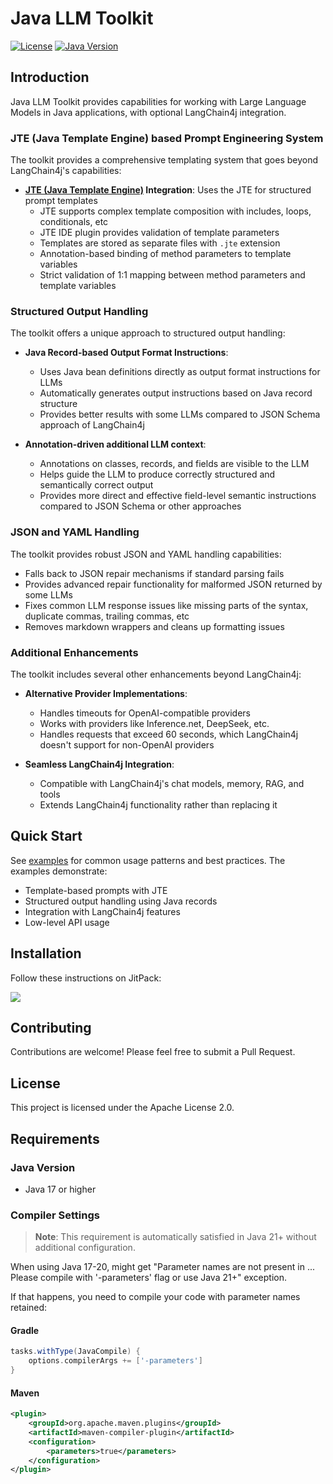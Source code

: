# Java LLM Toolkit

[![License](https://img.shields.io/badge/License-Apache%202.0-blue.svg)](https://opensource.org/licenses/Apache-2.0)
[![Java Version](https://img.shields.io/badge/Java-17%2B-orange)](https://openjdk.java.net/)

## Introduction

Java LLM Toolkit provides capabilities for working with Large Language Models in Java applications, with optional LangChain4j integration.

### JTE (Java Template Engine) based Prompt Engineering System

The toolkit provides a comprehensive templating system that goes beyond LangChain4j's capabilities:

- **[JTE (Java Template Engine)](https://github.com/casid/jte) Integration**: Uses the JTE for structured prompt templates
  - JTE supports complex template composition with includes, loops, conditionals, etc
  - JTE IDE plugin provides validation of template parameters
  - Templates are stored as separate files with `.jte` extension
  - Annotation-based binding of method parameters to template variables
  - Strict validation of 1:1 mapping between method parameters and template variables
  
### Structured Output Handling

The toolkit offers a unique approach to structured output handling:

- **Java Record-based Output Format Instructions**:
  - Uses Java bean definitions directly as output format instructions for LLMs
  - Automatically generates output instructions based on Java record structure
  - Provides better results with some LLMs compared to JSON Schema approach of LangChain4j

- **Annotation-driven additional LLM context**:
  - Annotations on classes, records, and fields are visible to the LLM
  - Helps guide the LLM to produce correctly structured and semantically correct output
  - Provides more direct and effective field-level semantic instructions compared to JSON Schema or other approaches

### JSON and YAML Handling

The toolkit provides robust JSON and YAML handling capabilities:

  - Falls back to JSON repair mechanisms if standard parsing fails
  - Provides advanced repair functionality for malformed JSON returned by some LLMs
  - Fixes common LLM response issues like missing parts of the syntax, duplicate commas, trailing commas, etc
  - Removes markdown wrappers and cleans up formatting issues

### Additional Enhancements

The toolkit includes several other enhancements beyond LangChain4j:

- **Alternative Provider Implementations**:
  - Handles timeouts for OpenAI-compatible providers
  - Works with providers like Inference.net, DeepSeek, etc.
  - Handles requests that exceed 60 seconds, which LangChain4j doesn't support for non-OpenAI providers

- **Seamless LangChain4j Integration**:
  - Compatible with LangChain4j's chat models, memory, RAG, and tools
  - Extends LangChain4j functionality rather than replacing it

## Quick Start

See [examples](src/test/java/org/llmtoolkit/examples) for common usage patterns and best practices. The examples demonstrate:
- Template-based prompts with JTE
- Structured output handling using Java records
- Integration with LangChain4j features
- Low-level API usage

## Installation

Follow these instructions on JitPack:

[![](https://jitpack.io/v/mglaezer/java-llm-toolkit.svg)](https://jitpack.io/#mglaezer/java-llm-toolkit)

## Contributing

Contributions are welcome! Please feel free to submit a Pull Request.

## License

This project is licensed under the Apache License 2.0.

## Requirements

### Java Version
- Java 17 or higher

### Compiler Settings

> **Note**: This requirement is automatically satisfied in Java 21+ without additional configuration.

When using Java 17-20,  might get "Parameter names are not present in ... Please compile with '-parameters' flag or use Java 21+" exception.

If that happens, you need to compile your code with parameter names retained:

#### Gradle
```groovy
tasks.withType(JavaCompile) {
    options.compilerArgs += ['-parameters']
}
```

#### Maven
```xml
<plugin>
    <groupId>org.apache.maven.plugins</groupId>
    <artifactId>maven-compiler-plugin</artifactId>
    <configuration>
        <parameters>true</parameters>
    </configuration>
</plugin>
```


